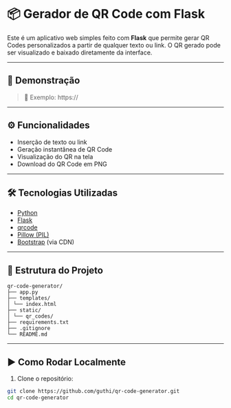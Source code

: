 # 📦 Gerador de QR Code com Flask

Este é um aplicativo web simples feito com **Flask** que permite gerar QR Codes personalizados a partir de qualquer texto ou link. O QR gerado pode ser visualizado e baixado diretamente da interface.

---

## 🚀 Demonstração

> 
> 
> 🔗 Exemplo: https://

---

## ⚙️ Funcionalidades

- Inserção de texto ou link
- Geração instantânea de QR Code
- Visualização do QR na tela
- Download do QR Code em PNG

---

## 🛠️ Tecnologias Utilizadas

- [Python](https://www.python.org/)
- [Flask](https://flask.palletsprojects.com/)
- [qrcode](https://pypi.org/project/qrcode/)
- [Pillow (PIL)](https://python-pillow.org/)
- [Bootstrap](https://getbootstrap.com/) (via CDN)

---

## 📂 Estrutura do Projeto
    qr-code-generator/
    ├── app.py
    ├── templates/
    │ └── index.html
    ├── static/
    │ └── qr_codes/
    ├── requirements.txt
    ├── .gitignore
    └── README.md

---

## ▶️ Como Rodar Localmente

1. Clone o repositório:

```bash
git clone https://github.com/guthi/qr-code-generator.git
cd qr-code-generator


